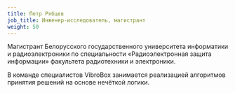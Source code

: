 ```yaml
---
title: Петр Рябцев
job_title: Инженер-исследователь, магистрант
weight: 50
---
```

Магистрант Белорусского государственного университета информатики и радиоэлектроники по специальности «Радиоэлектронная защита информации» факультета радиотехники и электроники.

В команде специалистов VibroBox занимается реализацией алгоритмов принятия решений на основе нечёткой логики.
